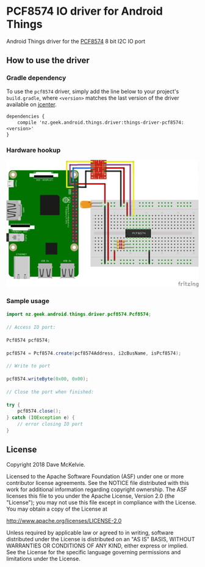 PCF8574 IO driver for Android Things
====================================

Android Things driver for the [PCF8574](https://www.nxp.com/documents/data_sheet/PCF8574.pdf) 8 bit I2C IO port

How to use the driver
---------------------

### Gradle dependency

To use the `pcf8574` driver, simply add the line below to your project's `build.gradle`,
where `<version>` matches the last version of the driver available on [jcenter][jcenter].

```
dependencies {
    compile 'nz.geek.android.things.driver:things-driver-pcf8574:<version>'
}
```

### Hardware hookup

![Raspberry Pi Hookup](rpi3_pcf8574.png)

### Sample usage

```java
import nz.geek.android.things.driver.pcf8574.Pcf8574;

// Access IO port:

Pcf8574 pcf8574;

pcf8574 = Pcf8574.create(pcf8574Address, i2cBusName, isPcf8574);

// Write to port

pcf8574.writeByte(0x00, 0x00);

// Close the port when finished:

try {
    pcf8574.close();
} catch (IOException e) {
    // error closing IO port
}
```

License
-------

Copyright 2018 Dave McKelvie.

Licensed to the Apache Software Foundation (ASF) under one or more contributor
license agreements.  See the NOTICE file distributed with this work for
additional information regarding copyright ownership.  The ASF licenses this
file to you under the Apache License, Version 2.0 (the "License"); you may not
use this file except in compliance with the License.  You may obtain a copy of
the License at

  http://www.apache.org/licenses/LICENSE-2.0

Unless required by applicable law or agreed to in writing, software
distributed under the License is distributed on an "AS IS" BASIS, WITHOUT
WARRANTIES OR CONDITIONS OF ANY KIND, either express or implied.  See the
License for the specific language governing permissions and limitations under
the License.

[jcenter]: https://bintray.com/davemckelvie/maven/things-driver-pcf8574/_latestVersion
